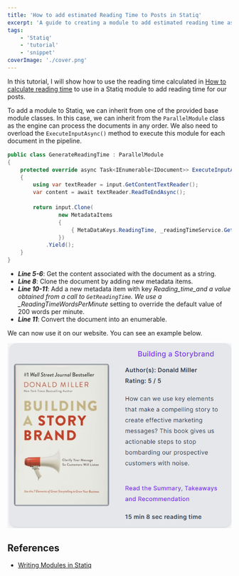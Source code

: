 ```yaml
---
title: 'How to add estimated Reading Time to Posts in Statiq'
excerpt: 'A guide to creating a module to add estimated reading time as metadata for posts in websites created with Statiq'
tags:
    - 'Statiq'
    - 'tutorial'
    - 'snippet'
coverImage: './cover.png'
---
```


In this tutorial, I will show how to use the reading time calculated in [How to calculate reading time](./calculate-reading-time) to use in a Statiq module to add reading time for our posts.

To add a module to Statiq, we can inherit from one of the provided base module classes. In this case, we can inherit from the `ParallelModule` class as the engine can process the documents in any order. We also need to overload the `ExecuteInputAsync()` method to execute this module for each document in the pipeline.

```csharp
public class GenerateReadingTime : ParallelModule
{
    protected override async Task<IEnumerable<IDocument>> ExecuteInputAsync(IDocument input, IExecutionContext context)
    {
        using var textReader = input.GetContentTextReader();
        var content = await textReader.ReadToEndAsync();

        return input.Clone(
                new MetadataItems
                {
                    { MetaDataKeys.ReadingTime, _readingTimeService.GetReadingTime(content, context.GetInt("ReadingTimeWordsPerMinute", 200)) }
                })
            .Yield();
    }
}
```

-   **_Line 5-6_**: Get the content associated with the document as a string.
-   **_Line 8_**: Clone the document by adding new metadata items.
-   **_Line 10-11_**: Add a new metadata item with key _Reading_time_and a value obtained from a call to `GetReadingTime`. We use a \_ReadingTimeWordsPerMinute_ setting to override the default value of 200 words per minute.
-   **_Line 11_**: Convert the document into an enumerable.

We can now use it on our website. You can see an example below.

![Reading time example](./cover_orig.png)

## References

-   [Writing Modules in Statiq](https://www.statiq.dev/framework/pipelines/modules/writing-modules)
